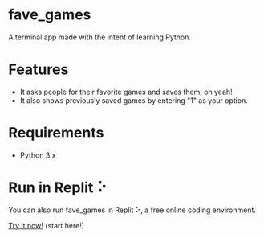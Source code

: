 # fave_games
A terminal app made with the intent of learning Python.

# Features
- It asks people for their favorite games and saves them, oh yeah!
- It also shows previously saved games by entering "1" as your option.

# Requirements
- Python 3.x

# Run in Replit ⠕

You can also run fave_games in Replit ⠕, a free online coding environment.

[Try it now!](https://replit.com/@dsalvador/favegames) (start here!)
